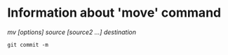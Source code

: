 # Information about 'move' command

*mv [options] source [source2 ...] destination*

`git commit -m`


